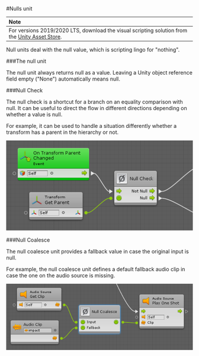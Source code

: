 #Nulls unit

| **Note**                                                     |
| :----------------------------------------------------------- |
| For versions 2019/2020 LTS, download the visual scripting solution from the [Unity Asset Store](https://assetstore.unity.com/packages/tools/visual-bolt-163802). |

Null units deal with the null value, which is scripting lingo for "nothing".

###The null unit

The null unit always returns null as a value. Leaving a Unity object reference field empty ("None") automatically means null.


###Null Check

The null check is a shortcut for a branch on an equality comparison with null. It can be useful to direct the flow in different directions depending on whether a value is null.

For example, it can be used to handle a situation differently whether a transform has a parent in the hierarchy or not.

![](images/bolt-nulls1.png)

###Null Coalesce

The null coalesce unit provides a fallback value in case the original input is null.

For example, the null coalesce unit defines a default fallback audio clip in case the one on the audio source is missing.

![](images/bolts-nulls2.png)
